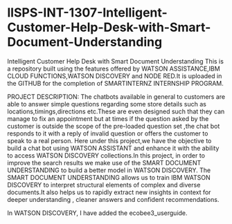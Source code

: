 # llSPS-INT-1307-Intelligent-Customer-Help-Desk-with-Smart-Document-Understanding
Intelligent Customer Help Desk with Smart Document Understanding
This is a repository built using the features offered by WATSON ASSISTANCE,IBM CLOUD FUNCTIONS,WATSON DISCOVERY and NODE RED.It is uploaded in the GITHUB for the completion of SMARTINTERNZ INTERNSHIP PROGRAM.

PROJECT DESCRIPTION:
The chatbots available in general to customers are able to answer simple questions regarding some store details such as locations,timings,directions etc.These are even designed such that they can manage to fix an appointment but at times if the question asked by the customer is outside the scope of the pre-loaded question set ,the chat bot responds to it with a reply of invalid question or offers the customer to speak to a real person.
Here under this project,we have the objective to build a chat bot using WATSON ASSISTANT and enhance it with the ability to access WATSON DISCOVERY collections.In this project, in order to improve the search results we make use of the SMART DOCUMENT UNDERSTANDING to build a better model in WATSON DISCOVERY.
The SMART DOCUMENT UNDERSTANDING allows us to train IBM WATSON DISCOVERY to interpret structural elements of complex and diverse documents.It also helps us to rapidly extract new insights in context for deeper understanding , cleaner answers and confident recommendations.

In WATSON DISCOVERY, I have added the ecobee3_userguide.
